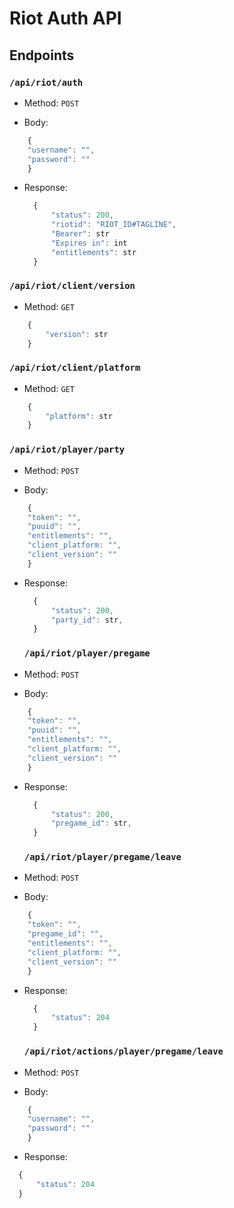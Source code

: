 # Riot Auth API

## Endpoints
### `/api/riot/auth`

- Method: `POST`

- Body:
```js
    {
    "username": "",
    "password": ""
    }

  ```
- Response:

  ```js
    {
        "status": 200,
        "riotid": "RIOT_ID#TAGLINE",
        "Bearer": str
        "Expires in": int
        "entitlements": str
    }
  ```

### `/api/riot/client/version`

- Method: `GET`

```js
    {
        "version": str
    }

```

### `/api/riot/client/platform`

- Method: `GET`

```js
    {
        "platform": str
    }

```

### `/api/riot/player/party`

- Method: `POST`

- Body:
```js
    {
    "token": "",
    "puuid": "",
    "entitlements": "",
    "client_platform: "",
    "client_version": ""
    }

  ```
- Response:

  ```js
    {
        "status": 200,
        "party_id": str,
    }
  ```

  ### `/api/riot/player/pregame`

- Method: `POST`

- Body:
```js
    {
    "token": "",
    "puuid": "",
    "entitlements": "",
    "client_platform: "",
    "client_version": ""
    }

  ```
- Response:

  ```js
    {
        "status": 200,
        "pregame_id": str,
    }
  ```

    ### `/api/riot/player/pregame/leave`

- Method: `POST`

- Body:
```js
    {
    "token": "",
    "pregame_id": "",
    "entitlements": "",
    "client_platform: "",
    "client_version": ""
    }

  ```
- Response:

  ```js
    {
        "status": 204
    }
  ```

  ### `/api/riot/actions/player/pregame/leave`

- Method: `POST`

- Body:
```js
    {
    "username": "",
    "password": ""
    }

  ```

  - Response:

  ```js
    {
        "status": 204
    }
  ```